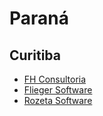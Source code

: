 # Paraná

## Curitiba
* [FH Consultoria](http://www.fh.com.br)
* [Flieger Software](http://fliegersoftware.de)
* [Rozeta Software](http://rozeta.com.br)
